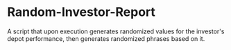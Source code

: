 # Random-Investor-Report
A script that upon execution generates randomized values for the investor's depot performance, then generates randomized phrases based on it.
